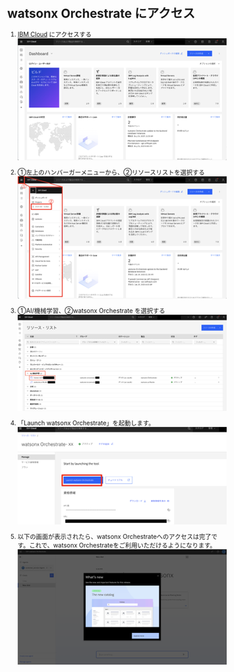 # watsonx Orchestrate にアクセス

1. [IBM Cloud](https://cloud.ibm.com/) にアクセスする
![](./images/ibmcloud1.png)

1. ①左上のハンバーガーメニューから、②リソースリストを選択する
![](./images/ibmcloud2.png)

2. ①AI/機械学習、②watsonx Orchestrate を選択する
![](./images/ibmcloud3.png)

3. 「Launch watsonx Orchestrate」を起動します。
![](./images/ibmcloud4.png)

1. 以下の画面が表示されたら、watsonx Orchestrateへのアクセスは完了です。これで、watsonx Orchestrateをご利用いただけるようになります。
![](./images/ibmcloud5.png)
